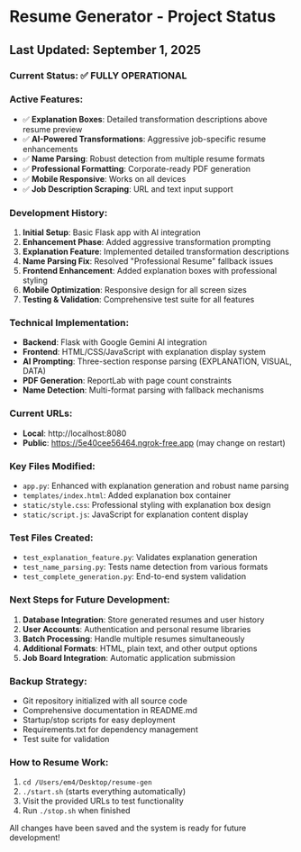 # Resume Generator - Project Status

## Last Updated: September 1, 2025

### Current Status: ✅ FULLY OPERATIONAL

### Active Features:
- ✅ **Explanation Boxes**: Detailed transformation descriptions above resume preview
- ✅ **AI-Powered Transformations**: Aggressive job-specific resume enhancements
- ✅ **Name Parsing**: Robust detection from multiple resume formats  
- ✅ **Professional Formatting**: Corporate-ready PDF generation
- ✅ **Mobile Responsive**: Works on all devices
- ✅ **Job Description Scraping**: URL and text input support

### Development History:
1. **Initial Setup**: Basic Flask app with AI integration
2. **Enhancement Phase**: Added aggressive transformation prompting
3. **Explanation Feature**: Implemented detailed transformation descriptions
4. **Name Parsing Fix**: Resolved "Professional Resume" fallback issues
5. **Frontend Enhancement**: Added explanation boxes with professional styling
6. **Mobile Optimization**: Responsive design for all screen sizes
7. **Testing & Validation**: Comprehensive test suite for all features

### Technical Implementation:
- **Backend**: Flask with Google Gemini AI integration
- **Frontend**: HTML/CSS/JavaScript with explanation display system
- **AI Prompting**: Three-section response parsing (EXPLANATION, VISUAL, DATA)
- **PDF Generation**: ReportLab with page count constraints
- **Name Detection**: Multi-format parsing with fallback mechanisms

### Current URLs:
- **Local**: http://localhost:8080
- **Public**: https://5e40cee56464.ngrok-free.app (may change on restart)

### Key Files Modified:
- `app.py`: Enhanced with explanation generation and robust name parsing
- `templates/index.html`: Added explanation box container
- `static/style.css`: Professional styling with explanation box design
- `static/script.js`: JavaScript for explanation content display

### Test Files Created:
- `test_explanation_feature.py`: Validates explanation generation
- `test_name_parsing.py`: Tests name detection from various formats
- `test_complete_generation.py`: End-to-end system validation

### Next Steps for Future Development:
1. **Database Integration**: Store generated resumes and user history
2. **User Accounts**: Authentication and personal resume libraries
3. **Batch Processing**: Handle multiple resumes simultaneously
4. **Additional Formats**: HTML, plain text, and other output options
5. **Job Board Integration**: Automatic application submission

### Backup Strategy:
- Git repository initialized with all source code
- Comprehensive documentation in README.md
- Startup/stop scripts for easy deployment
- Requirements.txt for dependency management
- Test suite for validation

### How to Resume Work:
1. `cd /Users/em4/Desktop/resume-gen`
2. `./start.sh` (starts everything automatically)
3. Visit the provided URLs to test functionality
4. Run `./stop.sh` when finished

All changes have been saved and the system is ready for future development!
